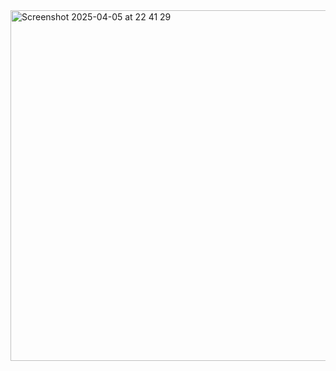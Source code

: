 <img width="561" alt="Screenshot 2025-04-05 at 22 41 29" src="https://github.com/user-attachments/assets/8818b9c0-e021-41de-8ef2-b1c568ccf993" />
